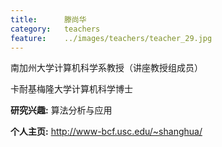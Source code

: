 ```yaml
---
title:		滕尚华
category:	teachers
feature:	../images/teachers/teacher_29.jpg
---
```


<p>南加州大学计算机科学系教授（讲座教授组成员）  </p>
<p>卡耐基梅隆大学计算机科学博士  </p>
<p><b>研究兴趣:</b> 算法分析与应用  </p>
<p><b>个人主页:</b>
<a href="http://www-bcf.usc.edu/~shanghua/">http://www-bcf.usc.edu/~shanghua/</a></p>


